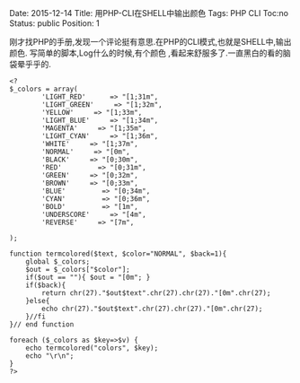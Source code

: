Date: 2015-12-14
Title: 用PHP-CLI在SHELL中输出颜色 
Tags:  PHP CLI 
Toc:no
Status: public
Position: 1

刚才找PHP的手册,发现一个评论挺有意思.在PHP的CLI模式,也就是SHELL中,输出颜色.
写简单的脚本,Log什么的时候,有个颜色 ,看起来舒服多了.一直黑白的看的脑袋晕乎乎的.

```
<? 
$_colors = array( 
        'LIGHT_RED'      => "[1;31m", 
        'LIGHT_GREEN'     => "[1;32m", 
        'YELLOW'     => "[1;33m", 
        'LIGHT_BLUE'     => "[1;34m", 
        'MAGENTA'     => "[1;35m", 
        'LIGHT_CYAN'     => "[1;36m", 
        'WHITE'     => "[1;37m", 
        'NORMAL'     => "[0m", 
        'BLACK'     => "[0;30m", 
        'RED'         => "[0;31m", 
        'GREEN'     => "[0;32m", 
        'BROWN'     => "[0;33m", 
        'BLUE'         => "[0;34m", 
        'CYAN'         => "[0;36m", 
        'BOLD'         => "[1m", 
        'UNDERSCORE'     => "[4m", 
        'REVERSE'     => "[7m", 

); 

function termcolored($text, $color="NORMAL", $back=1){ 
    global $_colors; 
    $out = $_colors["$color"]; 
    if($out == ""){ $out = "[0m"; } 
    if($back){ 
        return chr(27)."$out$text".chr(27).chr(27)."[0m".chr(27); 
    }else{ 
        echo chr(27)."$out$text".chr(27).chr(27)."[0m".chr(27); 
    }//fi 
}// end function 

foreach ($_colors as $key=>$v) {
    echo termcolored("colors", $key);
    echo "\r\n";
}
?>
```
